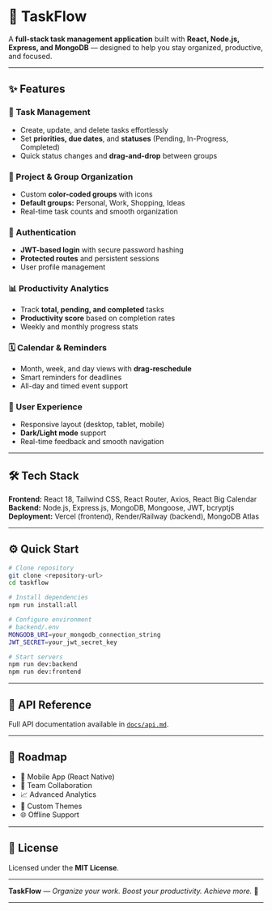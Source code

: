 
# 🚀 TaskFlow

A **full-stack task management application** built with **React, Node.js, Express, and MongoDB** — designed to help you stay organized, productive, and focused.

---

## ✨ Features

### 🎯 Task Management

* Create, update, and delete tasks effortlessly
* Set **priorities, due dates**, and **statuses** (Pending, In-Progress, Completed)
* Quick status changes and **drag-and-drop** between groups

### 📁 Project & Group Organization

* Custom **color-coded groups** with icons
* **Default groups:** Personal, Work, Shopping, Ideas
* Real-time task counts and smooth organization

### 🔐 Authentication

* **JWT-based login** with secure password hashing
* **Protected routes** and persistent sessions
* User profile management

### 📊 Productivity Analytics

* Track **total, pending, and completed** tasks
* **Productivity score** based on completion rates
* Weekly and monthly progress stats

### 🗓️ Calendar & Reminders

* Month, week, and day views with **drag-reschedule**
* Smart reminders for deadlines
* All-day and timed event support

### 🎨 User Experience

* Responsive layout (desktop, tablet, mobile)
* **Dark/Light mode** support
* Real-time feedback and smooth navigation

---

## 🛠️ Tech Stack

**Frontend:** React 18, Tailwind CSS, React Router, Axios, React Big Calendar
**Backend:** Node.js, Express.js, MongoDB, Mongoose, JWT, bcryptjs
**Deployment:** Vercel (frontend), Render/Railway (backend), MongoDB Atlas

---

## ⚙️ Quick Start

```bash
# Clone repository
git clone <repository-url>
cd taskflow

# Install dependencies
npm run install:all

# Configure environment
# backend/.env
MONGODB_URI=your_mongodb_connection_string
JWT_SECRET=your_jwt_secret_key

# Start servers
npm run dev:backend
npm run dev:frontend
```

---

## 🔗 API Reference

Full API documentation available in [`docs/api.md`](docs/api.md).

---

## 🔮 Roadmap

* 📱 Mobile App (React Native)
* 👥 Team Collaboration
* 📈 Advanced Analytics
* 🎨 Custom Themes
* 🌐 Offline Support

---

## 📄 License

Licensed under the **MIT License**.

---

**TaskFlow** — *Organize your work. Boost your productivity. Achieve more.* 💪

---
